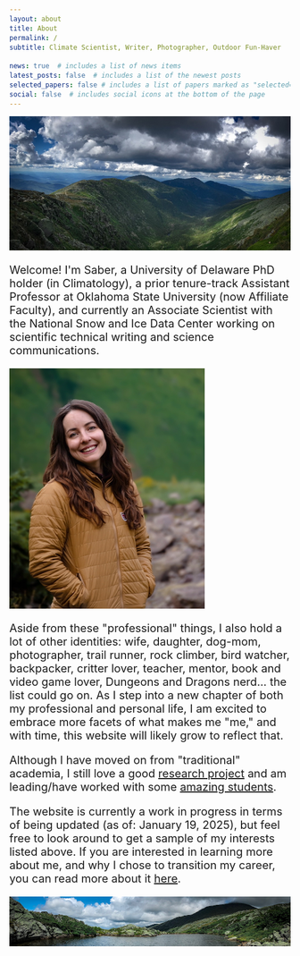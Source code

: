 ```yaml
---
layout: about
title: About
permalink: /
subtitle: Climate Scientist, Writer, Photographer, Outdoor Fun-Haver

news: true  # includes a list of news items
latest_posts: false  # includes a list of the newest posts
selected_papers: false # includes a list of papers marked as "selected={true}"
social: false  # includes social icons at the bottom of the page
---
```


<div class="row mb-4">
    <div class="col-md-6 text-center">
        <img src="../assets/img/prof_pic.jpg" alt="Saber Profile Picture" class="img-fluid rounded">
    </div>
    <div class="col-md-6">
        <p style="font-size: 20px;">
            Welcome! I'm Saber, a University of Delaware PhD holder (in Climatology), a prior tenure-track Assistant Professor at Oklahoma State University (now Affiliate Faculty), and currently an Associate Scientist with the National Snow and Ice Data Center working on scientific technical writing and science communications.
        </p>
    </div>
</div>

<div class="row mb-4">
    <div class="col-md-6">
        <img src="../assets/img/prof_pic3.jpg" alt="Second Profile Picture" class="img-fluid rounded">
    </div>
    <div class="col-md-6">
        <p style="font-size: 20px;">
            Aside from these "professional" things, I also hold a lot of other identities: wife, daughter, dog-mom, photographer, trail runner, rock climber, bird watcher, backpacker, critter lover, teacher, mentor, book and video game lover, Dungeons and Dragons nerd... the list could go on. As I step into a new chapter of both my professional and personal life, I am excited to embrace more facets of what makes me "me," and with time, this website will likely grow to reflect that.
        </p>
    </div>
</div>

<div class="row mb-4">
    <div class="col-md-6">
        <p style="font-size: 20px;">
            Although I have moved on from "traditional" academia, I still love a good <a href="https://saberbrasher.github.io/publications/">research project</a> and am leading/have worked with some <a href="https://saberbrasher.github.io/people/">amazing students</a>.
        </p>
        <p style="font-size: 20px;">
            The website is currently a work in progress in terms of being updated (as of: January 19, 2025), but feel free to look around to get a sample of my interests listed above. If you are interested in learning more about me, and why I chose to transition my career, you can read more about it <a href="https://saberbrasher.github.io/pedagogy/">here</a>.
        </p>
    </div>
    <div class="col-md-6 text-center">
        <img src="../assets/img/prof_pic2.jpg" alt="Third Profile Picture" class="img-fluid rounded">
    </div>
</div>
